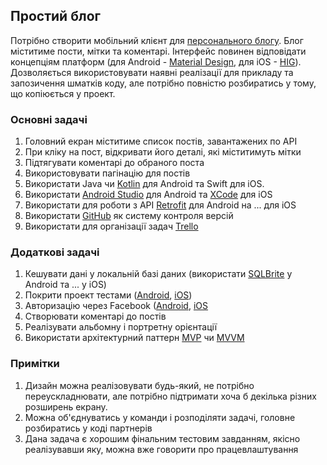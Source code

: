 ## Простий блог

Потрібно створити мобільний клієнт для [персонального блогу](Blog.md). Блог міститиме пости, мітки та коментарі. Інтерфейс повинен відповідати концепціям платформ (для Android - [Material Design](https://material.io/guidelines/), для iOS - [HIG](https://developer.apple.com/ios/human-interface-guidelines/)). Дозволяється використовувати наявні реалізації для прикладу та запозичення шматків коду, але потрібно повністю розбиратись у тому, що копіюється у проект.

### Основні задачі
1) Головний екран міститиме список постів, завантажених по АРІ
2) При кліку на пост, відкривати його деталі, які міститимуть мітки
3) Підтягувати коментарі до обраного поста
4) Використовувати пагінацію для постів
5) Використати Java чи [Kotlin](https://kotlinlang.org/) для Android та Swift для iOS.
6) Використати [Android Studio](https://developer.android.com/studio/index.html) для Android та [XCode](https://developer.apple.com/xcode/) для iOS
7) Використати для роботи з API [Retrofit](http://square.github.io/retrofit/) для Android на ... для iOS
7) Використати [GitHub](https://github.com/) як систему контроля версій
8) Використати для організації задач [Trello](https://trello.com/)

### Додаткові задачі
1) Кешувати дані у локальній базі даних (використати [SQLBrite](https://github.com/square/sqlbrite) у Android та ... у iOS)
2) Покрити проект тестами ([Android](https://docs.spring.io/spring/docs/current/spring-framework-reference/testing.html), [iOS](https://developer.apple.com/library/content/documentation/DeveloperTools/Conceptual/testing_with_xcode/chapters/01-introduction.html))
3) Авторизацію через Facebook ([Android](https://developers.facebook.com/docs/android/), [iOS](https://developers.facebook.com/docs/ios/)
4) Створювати коментарі до постів
5) Реалізувати альбомну і портретну орієнтації
6) Використати архітектурний паттерн [MVP](https://uk.wikipedia.org/wiki/Model-View-Presenter) чи [MVVM](https://uk.wikipedia.org/wiki/Model-View-ViewModel)

### Примітки
1) Дизайн можна реалізовувати будь-який, не потрібно переускладнювати, але потрібно підтримати хоча б декілька різних розширень екрану.
2) Можна об'єднуватись у команди і розподіляти задачі, головне розбиратись у коді партнерів
3) Дана задача є хорошим фінальним тестовим завданням, якісно реалізувавши яку, можна вже говорити про працевлаштування
